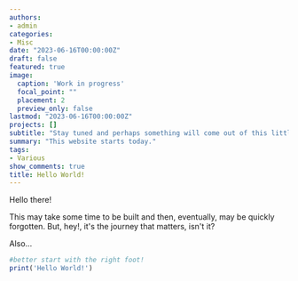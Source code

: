 ```yaml
---
authors:
- admin
categories:
- Misc
date: "2023-06-16T00:00:00Z"
draft: false
featured: true
image:
  caption: 'Work in progress'
  focal_point: ""
  placement: 2
  preview_only: false
lastmod: "2023-06-16T00:00:00Z"
projects: []
subtitle: "Stay tuned and perhaps something will come out of this little side-project, ;) "
summary: "This website starts today."
tags:
- Various
show_comments: true
title: Hello World!
---
```



Hello there! 

This may take some time to be built and then, eventually, may be quickly forgotten. But, hey!, it's the journey that matters, isn't it?  

Also...

```r
#better start with the right foot!
print('Hello World!')

```
